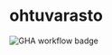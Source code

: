 # ohtuvarasto

![GHA workflow badge](https://github.com/leevipun/ohtuvarasto/actions/workflows/CI/badge.svg)
